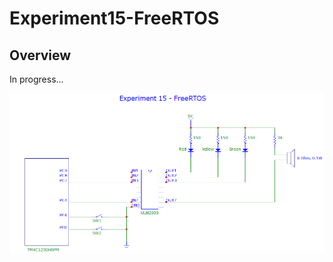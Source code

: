 # Experiment15-FreeRTOS

## Overview
In progress...

![Experiment15-FreeRTOS](Experiment15-FreeRTOS-circuit.png)  